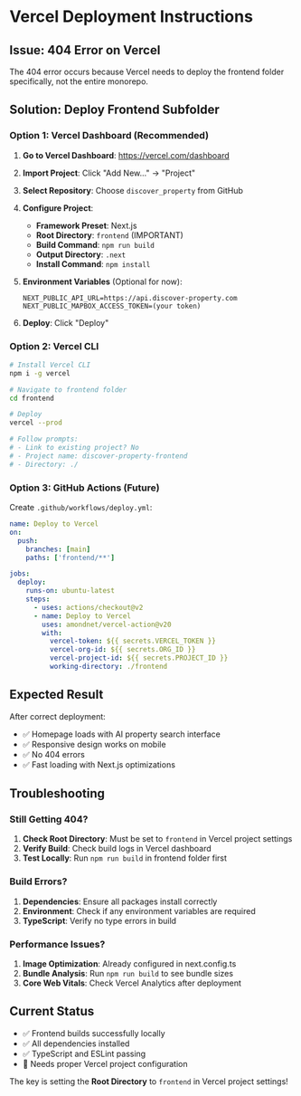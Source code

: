 # Vercel Deployment Instructions

## Issue: 404 Error on Vercel

The 404 error occurs because Vercel needs to deploy the frontend folder specifically, not the entire monorepo.

## Solution: Deploy Frontend Subfolder

### Option 1: Vercel Dashboard (Recommended)

1. **Go to Vercel Dashboard**: https://vercel.com/dashboard
2. **Import Project**: Click "Add New..." → "Project"
3. **Select Repository**: Choose `discover_property` from GitHub
4. **Configure Project**:
   - **Framework Preset**: Next.js
   - **Root Directory**: `frontend` (IMPORTANT)
   - **Build Command**: `npm run build`
   - **Output Directory**: `.next`
   - **Install Command**: `npm install`

5. **Environment Variables** (Optional for now):
   ```
   NEXT_PUBLIC_API_URL=https://api.discover-property.com
   NEXT_PUBLIC_MAPBOX_ACCESS_TOKEN=(your token)
   ```

6. **Deploy**: Click "Deploy"

### Option 2: Vercel CLI

```bash
# Install Vercel CLI
npm i -g vercel

# Navigate to frontend folder
cd frontend

# Deploy
vercel --prod

# Follow prompts:
# - Link to existing project? No
# - Project name: discover-property-frontend
# - Directory: ./
```

### Option 3: GitHub Actions (Future)

Create `.github/workflows/deploy.yml`:

```yaml
name: Deploy to Vercel
on:
  push:
    branches: [main]
    paths: ['frontend/**']

jobs:
  deploy:
    runs-on: ubuntu-latest
    steps:
      - uses: actions/checkout@v2
      - name: Deploy to Vercel
        uses: amondnet/vercel-action@v20
        with:
          vercel-token: ${{ secrets.VERCEL_TOKEN }}
          vercel-org-id: ${{ secrets.ORG_ID }}
          vercel-project-id: ${{ secrets.PROJECT_ID }}
          working-directory: ./frontend
```

## Expected Result

After correct deployment:
- ✅ Homepage loads with AI property search interface
- ✅ Responsive design works on mobile
- ✅ No 404 errors
- ✅ Fast loading with Next.js optimizations

## Troubleshooting

### Still Getting 404?

1. **Check Root Directory**: Must be set to `frontend` in Vercel project settings
2. **Verify Build**: Check build logs in Vercel dashboard
3. **Test Locally**: Run `npm run build` in frontend folder first

### Build Errors?

1. **Dependencies**: Ensure all packages install correctly
2. **Environment**: Check if any environment variables are required
3. **TypeScript**: Verify no type errors in build

### Performance Issues?

1. **Image Optimization**: Already configured in next.config.ts
2. **Bundle Analysis**: Run `npm run build` to see bundle sizes
3. **Core Web Vitals**: Check Vercel Analytics after deployment

## Current Status

- ✅ Frontend builds successfully locally
- ✅ All dependencies installed
- ✅ TypeScript and ESLint passing
- 🔄 Needs proper Vercel project configuration

The key is setting the **Root Directory** to `frontend` in Vercel project settings!